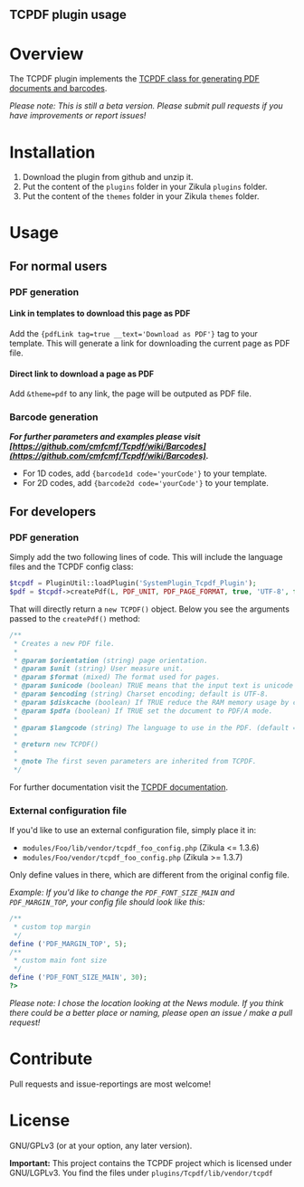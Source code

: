 TCPDF plugin usage
----------------------------------------

# Overview
The TCPDF plugin implements the [TCPDF class for generating PDF documents and barcodes](http://www.tcpdf.org/).

*Please note: This is still a beta version. Please submit pull requests if you have improvements or report issues!*

# Installation

1. Download the plugin from github and unzip it.
2. Put the content of the `plugins` folder in your Zikula `plugins` folder.
3. Put the content of the `themes` folder in your Zikula `themes` folder.

# Usage

## For normal users

### PDF generation

#### Link in templates to download this page as PDF
Add the `{pdfLink tag=true __text='Download as PDF'}` tag to your template. This will generate a link for downloading the current page as PDF file.

#### Direct link to download a page as PDF
Add `&theme=pdf` to any link, the page will be outputed as PDF file.

### Barcode generation
***For further parameters and examples please visit [https://github.com/cmfcmf/Tcpdf/wiki/Barcodes](https://github.com/cmfcmf/Tcpdf/wiki/Barcodes).***
- For 1D codes, add `{barcode1d code='yourCode'}` to your template.
- For 2D codes, add `{barcode2d code='yourCode'}` to your template.

## For developers

### PDF generation
Simply add the two following lines of code. This will include the language files and the TCPDF config class:

```php
$tcpdf = PluginUtil::loadPlugin('SystemPlugin_Tcpdf_Plugin');
$pdf = $tcpdf->createPdf(L, PDF_UNIT, PDF_PAGE_FORMAT, true, 'UTF-8', false);
```

That will directly return a `new TCPDF()` object. Below you see the arguments passed to the `createPdf()` method:

```php
/**
 * Creates a new PDF file.
 *
 * @param $orientation (string) page orientation.
 * @param $unit (string) User measure unit.
 * @param $format (mixed) The format used for pages.
 * @param $unicode (boolean) TRUE means that the input text is unicode (default = true)
 * @param $encoding (string) Charset encoding; default is UTF-8.
 * @param $diskcache (boolean) If TRUE reduce the RAM memory usage by caching temporary data on filesystem (slower).
 * @param $pdfa (boolean) If TRUE set the document to PDF/A mode.
 *
 * @param $langcode (string) The language to use in the PDF. (default = system language)
 *
 * @return new TCPDF()
 *
 * @note The first seven parameters are inherited from TCPDF.
 */
```

For further documentation visit the [TCPDF documentation](http://www.TCPDF.org/doc/code/annotated.html).

### External configuration file

If you'd like to use an external configuration file, simply place it in:
- `modules/Foo/lib/vendor/tcpdf_foo_config.php` (Zikula <= 1.3.6)
- `modules/Foo/vendor/tcpdf_foo_config.php` (Zikula >= 1.3.7)

Only define values in there, which are different from the original config file.

*Example: If you'd like to change the `PDF_FONT_SIZE_MAIN` and `PDF_MARGIN_TOP`, your config file should look like this:*
```php
/**
 * custom top margin
 */
define ('PDF_MARGIN_TOP', 5);
/**
 * custom main font size
 */
define ('PDF_FONT_SIZE_MAIN', 30);
?>
```
*Please note: I chose the location looking at the News module. If you think there could be a better place or naming, please open an issue / make a pull request!*

# Contribute

Pull requests and issue-reportings are most welcome!

# License
GNU/GPLv3 (or at your option, any later version).

**Important:** This project contains the TCPDF project which is licensed under GNU/LGPLv3. You find the files under `plugins/Tcpdf/lib/vendor/tcpdf`
